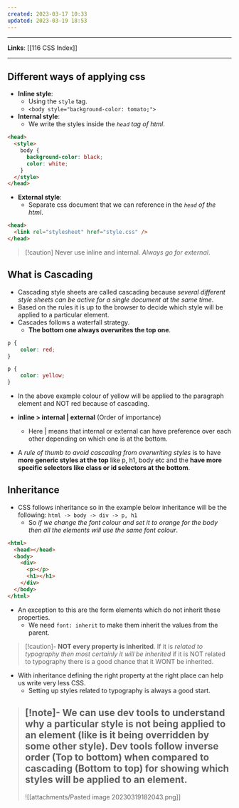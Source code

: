 ```yaml
---
created: 2023-03-17 10:33
updated: 2023-03-19 18:53
---
```

---
**Links**: [[116 CSS Index]]

---
## Different ways of applying css
- **Inline style**:
	- Using the `style` tag.
	- `<body style="background-color: tomato;">`
- **Internal style**:
	- We write the styles inside the *`head` tag of html*.

```html
<head>
  <style>
    body {
      background-color: black;
      color: white;
    }
  </style>
</head>
```

- **External style**:
	- Separate css document that we can reference in the *`head` of the html*.

```html
<head>
  <link rel="stylesheet" href="style.css" />
</head>
```

> [!caution] Never use inline and internal. *Always go for external*.

## What is Cascading
- Cascading style sheets are called cascading because *several different style sheets can be active for a single document at the same time*. 
- Based on the rules it is up to the browser to decide which style will be applied to a particular element.
- Cascades follows a waterfall strategy. 
	- **The bottom one always overwrites the top one**.
 
```css
p {
	color: red;
}

p {
	color: yellow;
}
```

- In the above example colour of yellow will be applied to the paragraph element and NOT red because of cascading.
- **inline > internal | external** (Order of importance)
	- Here | means that internal or external can have preference over each other depending on which one is at the bottom.

- A *rule of thumb to avoid cascading from overwriting styles* is to have **more generic styles at the top** like p, h1, body etc and the **have more specific selectors like class or id selectors at the bottom**.

## Inheritance
- CSS follows inheritance so in the example below inheritance will be the following: `html -> body -> div -> p, h1`
	- So *if we change the font colour and set it to orange for the body then all the elements will use the same font colour*.

```html
<html>
  <head></head>
  <body>
    <div>
      <p></p>
      <h1></h1>
    </div>
  </body>
</html>
```

- An exception to this are the form elements which do not inherit these properties.
	- We need `font: inherit` to make them inherit the values from the parent.

> [!caution]- **NOT every property is inherited**. 
> If it is *related to typography then most certainly it will be inherited* if it is NOT related to typography there is a good chance that it WONT be inherited.

- With inheritance defining the right property at the right place can help us write very less CSS.
	- Setting up styles related to typography is always a good start.

 
> [!note]- We can use dev tools to understand why a particular style is not being applied to an element (like is it being overridden by some other style). 
> Dev tools follow inverse order (Top to bottom) when compared to cascading (Bottom to top) for showing which styles will be applied to an element.
> ---
> ![[attachments/Pasted image 20230319182043.png]]
